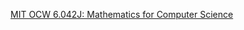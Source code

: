 [MIT OCW 6.042J: Mathematics for Computer Science](https://ocw.mit.edu/courses/6-042j-mathematics-for-computer-science-spring-2015/) 